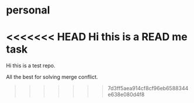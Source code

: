 # personal
<<<<<<< HEAD
Hi this is a READ me task
=======
Hi this is a test repo.

All the best for solving merge conflict.
>>>>>>> 7d3ff5aea914cf8cf96eb6588344e638e080d4f8
  